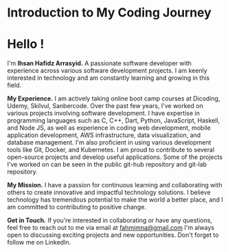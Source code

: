 # Introduction to My Coding Journey
# Hello !
I'm **Ihsan Hafidz Arrasyid.**
A passionate software developer with experience across various software development projects. I am keenly interested in technology and am constantly learning and growing in this field.

**My Experience.**
I am actively taking online boot camp courses at Dicoding, Udemy, Skilvul, Sanbercode. Over the past few years, I've worked on various projects involving software development. I have expertise in programming languages such as C, C++, Dart, Python, JavaScript, Haskell, and Node JS, as well as experience in coding web development, mobile application development, AWS infrastructure, data visualization, and database management. I'm also proficient in using various development tools like Git, Docker, and Kubernetes. I am proud to contribute to several open-source projects and develop useful applications. Some of the projects I've worked on can be seen in the public git-hub repository and git-lab repository.

**My Mission.**
I have a passion for continuous learning and collaborating with others to create innovative and impactful technology solutions. I believe technology has tremendous potential to make the world a better place, and I am committed to contributing to positive change.

**Get in Touch.**
If you're interested in collaborating or have any questions, feel free to reach out to me via email at fahmimna@gmail.com I'm always open to discussing exciting projects and new opportunities. Don't forget to follow me on LinkedIn.
